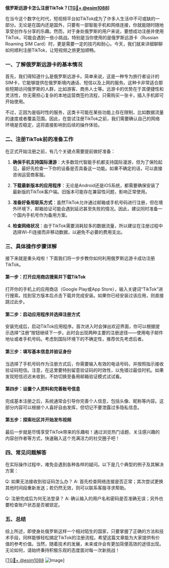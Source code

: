 **俄罗斯远游卡怎么注册TikTok？[[TG💪+ @esim1088](https://t.me/s/esim1088)]**

在当今这个数字化时代，短视频平台如TikTok成为了许多人生活中不可或缺的一部分。无论是在国内还是国外，只要有一部智能手机和网络连接，你就能随时随地享受创作与分享的乐趣。然而，对于身处俄罗斯的用户来说，要想成功注册并使用TikTok，可能会遇到一些小挑战。特别是当你使用的是俄罗斯远游卡（Russian Roaming SIM Card）时，更是需要一定的技巧和耐心。今天，我们就来详细聊聊如何顺利注册TikTok，让短视频之旅更加顺畅。

### 一、了解俄罗斯远游卡的基本情况

首先，我们得知道什么是俄罗斯远游卡。简单来说，这是一种专为旅行者设计的SIM卡，它能够提供在俄罗斯境内通话、短信以及上网的服务。这种卡非常适合那些短期访问俄罗斯的人群，比如游客、商务人士等。远游卡的优势在于其便捷性和灵活性，你无需担心复杂的本地运营商签约流程，只需购买一张卡，插入手机即可开始使用。

不过，正因为是临时性的服务，这类卡可能在某些功能上存在限制，比如数据流量的速度或者覆盖范围。因此，在尝试注册TikTok之前，我们需要确认自己的网络环境是否稳定，这将直接影响到后续的操作体验。

### 二、注册TikTok前的准备工作

在正式开始注册之前，有几个关键点需要提前做好准备：

1. **确保手机支持国际漫游**：大多数现代智能手机都支持国际漫游，但为了保险起见，最好先检查一下你的设备是否具备这一功能。如果不确定的话，可以直接咨询运营商客服。

2. **下载最新版本的应用程序**：无论是Android还是iOS系统，都需要确保安装了最新版的TikTok客户端。旧版本可能存在兼容性问题，影响正常使用。

3. **准备好备用联系方式**：虽然TikTok允许通过邮箱或手机号码进行注册，但在境外环境下，邮箱验证可能会遇到延迟甚至失败的情况。因此，建议同时准备一个国内手机号作为备用方案。

4. **检查网络状况**：由于TikTok需要消耗较多的数据流量，所以建议在注册过程中选择Wi-Fi连接而非移动数据，以避免不必要的费用支出。

### 三、具体操作步骤详解

接下来就是重头戏啦！下面我们将一步步教你如何利用俄罗斯远游卡成功注册TikTok。

#### 第一步：打开应用商店搜索并下载TikTok

打开你的手机上的应用商店（Google Play或App Store），输入关键词“TikTok”进行搜索。找到官方版本后点击下载并完成安装。如果你已经安装过该应用，则直接跳过此步。

#### 第二步：启动应用程序并选择注册方式

安装完成后，启动TikTok应用程序。首次进入时会弹出欢迎界面，你可以根据提示选择“注册”按钮继续下一步。此时会出现两种主要的注册途径——使用电子邮件地址或者手机号码。考虑到国际环境下的不确定性，推荐优先考虑后者。

#### 第三步：填写基本信息并验证身份

当选择了手机号码作为注册方式后，你需要输入有效的电话号码，并按照指示接收验证码短信。注意，在这里要特别留意验证码的时效性，以免错过最佳时机。如果发现短信迟迟未收到，不妨切换至备用邮箱验证模式试试看。

#### 第四步：设置个人资料和完善账号信息

完成基本注册之后，系统通常会引导你完善个人信息，包括头像、昵称等内容。这部分内容可以根据个人喜好自由发挥，但切记不要泄露过多隐私信息。

#### 第五步：探索社区并开始发布视频

最后一步就是尽情享受TikTok带来的乐趣啦！通过浏览热门话题、关注感兴趣的内容创作者等方式，快速融入这个充满活力的社交圈子吧！

### 四、常见问题解答

在实际操作过程中，难免会遇到各种各样的疑问。以下是几个典型的例子及其解决方案：

Q: 如果无法接收到验证码怎么办？
A: 首先检查网络连接是否正常；其次尝试更换其他时间段重新发送；若仍然无效，则可以联系客服寻求帮助。

Q: 注册完成后为何无法登录？
A: 确认输入的用户名和密码是否准确无误；另外也要检查账户状态是否被锁定。

### 五、总结

综上所述，即使身处俄罗斯这样一个相对陌生的国家，只要掌握了正确的方法和技术手段，同样能够轻松搞定TikTok的注册流程。希望这篇文章能为大家提供有价值的参考价值。当然，随着技术的发展，未来或许会有更加简便高效的途径出现。无论如何，请始终秉持积极乐观的态度面对每一次新挑战！

[[TG💪+ @esim1088](https://t.me/s/esim1088) ![Image](https://i.postimg.cc/4NQfJmqS/Snipaste-2025-05-13-00-14-12.png)]